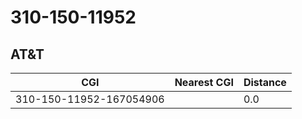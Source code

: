 # 310-150-11952
## AT&T


| CGI | Nearest CGI | Distance |
|-----|-------------|----------|
| 310-150-11952-167054906 |  | 0.0 |
